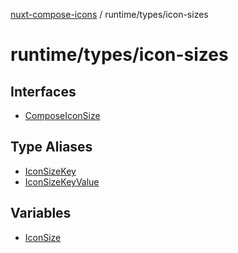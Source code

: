 [nuxt-compose-icons](../../../modules.md) / runtime/types/icon-sizes

# runtime/types/icon-sizes

## Interfaces

- [ComposeIconSize](interfaces/ComposeIconSize.md)

## Type Aliases

- [IconSizeKey](type-aliases/IconSizeKey.md)
- [IconSizeKeyValue](type-aliases/IconSizeKeyValue.md)

## Variables

- [IconSize](variables/IconSize.md)
